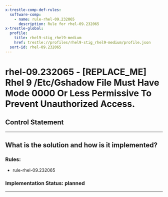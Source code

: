 ```yaml
---
x-trestle-comp-def-rules:
  software-comp:
    - name: rule-rhel-09.232065
      description: Rule for rhel-09.232065
x-trestle-global:
  profile:
    title: rhel9-stig_rhel9-medium
    href: trestle://profiles/rhel9-stig_rhel9-medium/profile.json
  sort-id: rhel-09.232065
---
```


# rhel-09.232065 - \[REPLACE_ME\] Rhel 9 /Etc/Gshadow File Must Have Mode 0000 Or Less Permissive To Prevent Unauthorized Access.

## Control Statement

______________________________________________________________________

## What is the solution and how is it implemented?

<!-- For implementation status enter one of: implemented, partial, planned, alternative, not-applicable -->

<!-- Note that the list of rules under ### Rules: is read-only and changes will not be captured after assembly to JSON -->

<!-- Add control implementation description here for control: rhel-09.232065 -->

### Rules:

  - rule-rhel-09.232065

### Implementation Status: planned

______________________________________________________________________
